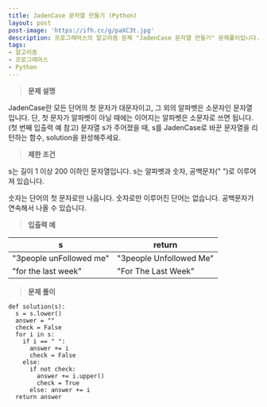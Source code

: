 ```yaml
---
title: JadenCase 문자열 만들기 (Python)
layout: post
post-image: 'https://ifh.cc/g/paXC3t.jpg'
description: 프로그래머스의 알고리즘 문제 "JadenCase 문자열 만들기" 문제풀이입니다.
tags:
- 알고리즘
- 프로그래머스
- Python
---
```



>**문제 설명**

JadenCase란 모든 단어의 첫 문자가 대문자이고, 그 외의 알파벳은 소문자인 문자열입니다. 단, 첫 문자가 알파벳이 아닐 때에는 이어지는 알파벳은 소문자로 쓰면 됩니다. (첫 번째 입출력 예 참고)
문자열 s가 주어졌을 때, s를 JadenCase로 바꾼 문자열을 리턴하는 함수, solution을 완성해주세요.

>**제한 조건**


s는 길이 1 이상 200 이하인 문자열입니다.
s는 알파벳과 숫자, 공백문자(" ")로 이루어져 있습니다.


숫자는 단어의 첫 문자로만 나옵니다.
숫자로만 이루어진 단어는 없습니다.
공백문자가 연속해서 나올 수 있습니다.



>**입출력 예**

| s | return |
|--|--|
| "3people unFollowed me" | "3people Unfollowed Me" |
| "for the last week" | "For The Last Week" |

>**문제 풀이**

	def solution(s):
	  s = s.lower()
	  answer = ""
	  check = False
	  for i in s:
	    if i == " ":
	      answer += i
	      check = False
	    else:
	      if not check:
	        answer += i.upper()
	        check = True
	      else: answer += i
	  return answer



